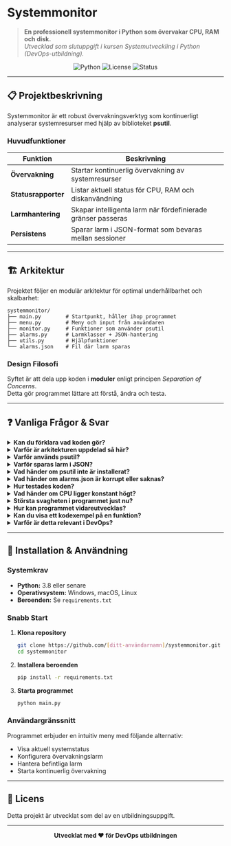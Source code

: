 
# Systemmonitor

> **En professionell systemmonitor i Python som övervakar CPU, RAM och disk.**  
> *Utvecklad som slutuppgift i kursen Systemutveckling i Python (DevOps-utbildning).*

<div align="center">

![Python](https://img.shields.io/badge/Python-3.8+-blue.svg)
![License](https://img.shields.io/badge/License-MIT-green.svg)
![Status](https://img.shields.io/badge/Status-Active-success.svg)

</div>

---

## 📋 Projektbeskrivning

Systemmonitor är ett robust övervakningsverktyg som kontinuerligt analyserar systemresurser med hjälp av biblioteket **psutil**.

### Huvudfunktioner

| Funktion | Beskrivning |
|----------|-------------|
| **Övervakning** | Startar kontinuerlig övervakning av systemresurser |
| **Statusrapporter** | Listar aktuell status för CPU, RAM och diskanvändning |
| **Larmhantering** | Skapar intelligenta larm när fördefinierade gränser passeras |
| **Persistens** | Sparar larm i JSON-format som bevaras mellan sessioner |

---

## 🏗️ Arkitektur

Projektet följer en modulär arkitektur för optimal underhållbarhet och skalbarhet:

```
systemmonitor/
├── main.py        # Startpunkt, håller ihop programmet
├── menu.py        # Meny och input från användaren  
├── monitor.py     # Funktioner som använder psutil
├── alarms.py      # Larmklasser + JSON-hantering
├── utils.py       # Hjälpfunktioner
└── alarms.json    # Fil där larm sparas
```

### Design Filosofi

Syftet är att dela upp koden i **moduler** enligt principen *Separation of Concerns*.  
Detta gör programmet lättare att förstå, ändra och testa.

---

## ❓ Vanliga Frågor & Svar

<details>
<summary><strong>Kan du förklara vad koden gör?</strong></summary>

Den övervakar systemresurser. Programmet mäter CPU, RAM och disk, visar status i konsolen och sparar larm i en JSON-fil när gränser passeras.

</details>

<details>
<summary><strong>Varför är arkitekturen uppdelad så här?</strong></summary>

För att separera ansvar. Meny för input, monitor för mätning, alarms för logik, utils för stöd.  
**Typiskt DevOps-tänk: Separation of concerns.**

</details>

<details>
<summary><strong>Varför används psutil?</strong></summary>

För att enkelt hämta systemdata i Python:

```python
import psutil
print(psutil.cpu_percent())
```

</details>

<details>
<summary><strong>Varför sparas larm i JSON?</strong></summary>

För att de ska finnas kvar mellan körningar. JSON är både lättläst för människor och enkelt att hantera i Python:

```python
import json
with open("alarms.json", "w") as f:
    json.dump({"cpu": "80%"}, f)
```

</details>
<details>
<summary><strong>Vad händer om psutil inte är installerat?</strong></summary>

Programmet kraschar vid import. **Lösning:** Definiera beroenden i `requirements.txt`.

</details>

<details>
<summary><strong>Vad händer om alarms.json är korrupt eller saknas?</strong></summary>

Då får man fel vid load. En lösning är att skapa en ny tom fil automatiskt.

</details>

<details>
<summary><strong>Hur testades koden?</strong></summary>

Genom systematiska manuella tester i terminalen:

- ✓ Startade övervakning
- ✓ Triggade larm  
- ✓ Kollade att JSON uppdaterades

</details>

<details>
<summary><strong>Vad händer om CPU ligger konstant högt?</strong></summary>

Då triggas flera larm. I en vidareutveckling kan man sätta rate limiting (t.ex. ett larm per minut).

</details>

<details>
<summary><strong>Största svagheten i programmet just nu?</strong></summary>

Att den inte loggar historisk data. Den visar bara nuvarande status.

</details>

<details>
<summary><strong>Hur kan programmet vidareutvecklas?</strong></summary>

### Framtida Utvecklingsmöjligheter

- 📊 **Historikloggning** - Lagra data i fil/databas
- 🌐 **Web Dashboard** - Bygga gränssnitt med Flask
- 📱 **Notifieringar** - Koppla larm till Slack/Teams  
- 🐳 **Containerisering** - Dockerisera och skicka metrik till Prometheus/Grafana

</details>

<details>
<summary><strong>Kan du visa ett kodexempel på en funktion?</strong></summary>

Ja, här är en funktion från `monitor.py`:

```python
import psutil

def read_memory():
    return psutil.virtual_memory()

print(read_memory())
```

</details>

<details>
<summary><strong>Varför är detta relevant i DevOps?</strong></summary>

För att **övervakning är en kärnuppgift i DevOps**.  
Den här uppgiften är en förenklad övning som tränar på just grunden: mäta resurser, hantera larm och strukturera kod modulärt.

</details>

---

## 🚀 Installation & Användning

### Systemkrav
- **Python:** 3.8 eller senare
- **Operativsystem:** Windows, macOS, Linux
- **Beroenden:** Se `requirements.txt`

### Snabb Start

1. **Klona repository**
   ```bash
   git clone https://github.com/[ditt-användarnamn]/systemmonitor.git
   cd systemmonitor
   ```

2. **Installera beroenden**
   ```bash
   pip install -r requirements.txt
   ```

3. **Starta programmet**
   ```bash
   python main.py
   ```

### Användargränssnitt
Programmet erbjuder en intuitiv meny med följande alternativ:
- Visa aktuell systemstatus
- Konfigurera övervakningslarm  
- Hantera befintliga larm
- Starta kontinuerlig övervakning

---

## 📄 Licens

Detta projekt är utvecklat som del av en utbildningsuppgift. 

---

<div align="center">

**Utvecklat med ❤️ för DevOps utbildningen**


</div>

